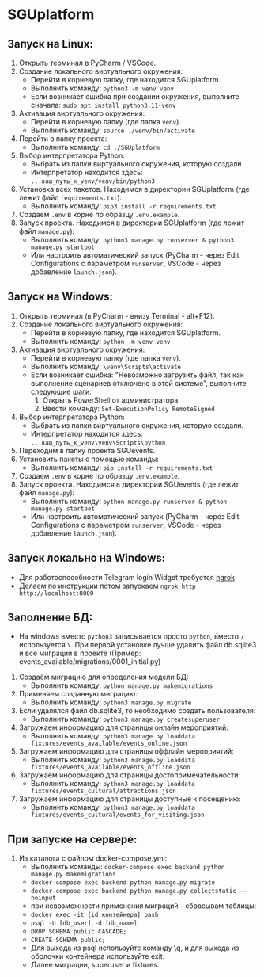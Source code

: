 # SGUplatform

## Запуск на Linux:

1. Открыть терминал в PyCharm / VSCode.
2. Создание локального виртуального окружения:
   - Перейти в корневую папку, где находится SGUplatform.
   - Выполнить команду: `python3 -m venv venv`
   - Если возникает ошибка при создании окружения, выполните сначала:
     `sudo apt install python3.11-venv`
3. Активация виртуального окружения:
   - Перейти в корневую папку (где папка `venv`).
   - Выполнить команду: `source ./venv/bin/activate`
4. Перейти в папку проекта:
   - Выполнить команду: `cd ./SGUplatform`
5. Выбор интерпретатора Python:
   - Выбрать из папки виртуального окружения, которую создали.
   - Интерпретатор находится здесь: `...ваш_путь_к_venv/venv/bin/python3`
6. Установка всех пакетов. Находимся в директории SGUplatform (где лежит файл `requirements.txt`):
   - Выполнить команду: `pip3 install -r requirements.txt`
7. Создаем `.env` в корне по образцу `.env.example`.
8. Запуск проекта. Находимся в директории SGUplatform (где лежит файл `manage.py`):
   - Выполнить команду: `python3 manage.py runserver & python3 manage.py startbot`
   - Или настроить автоматический запуск (PyCharm - через Edit Configurations с параметром `runserver`, VSCode - через добавление `launch.json`).

## Запуск на Windows:

1. Открыть терминал (в PyCharm - внизу Terminal - alt+F12).
2. Создание локального виртуального окружения:
   - Перейти в корневую папку, где находится SGUplatform.
   - Выполнить команду: `python -m venv venv`
3. Активация виртуального окружения:
   - Перейти в корневую папку (где папка `venv`).
   - Выполнить команду: `\venv\Scripts\activate`
   - Если возникает ошибка: "Невозможно загрузить файл, так как выполнение сценариев отключено в этой системе", выполните следующие шаги:
     1. Открыть PowerShell от администратора.
     2. Ввести команду:
        `Set-ExecutionPolicy RemoteSigned`
4. Выбор интерпретатора Python:
   - Выбрать из папки виртуального окружения, которую создали.
   - Интерпретатор находится здесь: `...ваш_путь_к_venv\venv\Scripts\python`
5. Переходим в папку проекта SGUevents.
6. Установить пакеты с помощью команды:
   - Выполнить команду: `pip install -r requirements.txt`
7. Создаем `.env` в корне по образцу `.env.example`.
8. Запуск проекта. Находимся в директории SGUevents (где лежит файл `manage.py`):
   - Выполнить команду: `python manage.py runserver & python manage.py startbot`
   - Или настроить автоматический запуск (PyCharm - через Edit Configurations с параметром `runserver`, VSCode - через добавление `launch.json`).

## Запуск локально на Windows:

- Для работоспособности Telegram login Widget требуется [ngrok](https://dashboard.ngrok.com/get-started/setup/windows)
- Делаем по инструкции потом запускаем `ngrok http http://localhost:8000`

## Заполнение БД:

- На windows вместо `python3` записывается просто `python`, вместо `/` используется `\`. При первой установке лучше удалить файл db.sqlite3 и все миграции в проекте (Пример: events_available/migrations/0001_initial.py)

1. Создаём миграцию для определения модели БД:
   - Выполнить команду: `python manage.py makemigrations`
2. Применяем созданную миграцию:
   - Выполнить команду: `python3 manage.py migrate`
3. Если удалялся файл db.sqlite3, то необходимо создать пользователя:
   - Выполнить команду: `python3 manage.py createsuperuser`
4. Загружаем информацию для страницы онлайн мероприятий:
   - Выполнить команду: `python3 manage.py loaddata fixtures/events_available/events_online.json`
5. Загружаем информацию для страницы оффлайн мероприятий:
   - Выполнить команду: `python3 manage.py loaddata fixtures/events_available/events_offline.json`
6. Загружаем информацию для страницы достопримечательности:
   - Выполнить команду: `python3 manage.py loaddata fixtures/events_cultural/attractions.json`
7. Загружаем информацию для страницы доступные к посещению:
   - Выполнить команду: `python3 manage.py loaddata fixtures/events_cultural/events_for_visiting.json`

## При запуске на сервере:
1. Из каталога с файлом docker-compose.yml:
   - Выполнить команды: `docker-compose exec backend python manage.py makemigrations`
   - `docker-compose exec backend python manage.py migrate`
   - `docker-compose exec backend python manage.py collectstatic --noinput`
   - при невозможности применения миграций - сбрасывам таблицы:
   - `docker exec -it [id контейнера] bash`
   - `psql -U [db_user] -d [db_name]`
   - `DROP SCHEMA public CASCADE;`
   - `CREATE SCHEMA public;`
   - Для выхода из psql используйте команду \q, и для выхода из оболочки контейнера используйте exit.
   - Далее миграции, superuser и fixtures.
